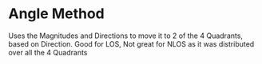 # Angle Method

Uses the Magnitudes and Directions to move it to 2 of the 4 Quadrants, based on Direction. Good for LOS, Not great for NLOS as it was distributed over all the 4 Quadrants
